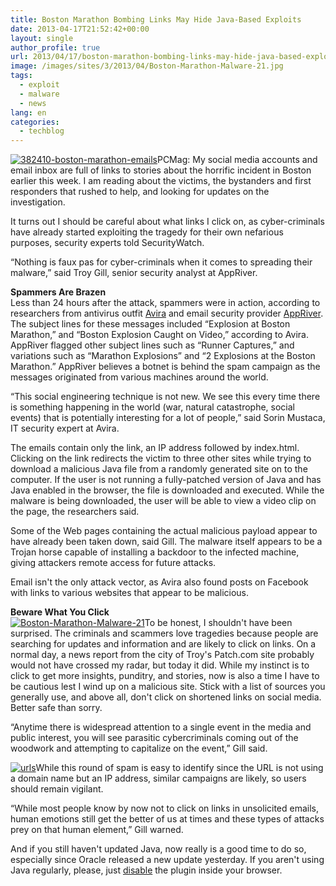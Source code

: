 ```yaml
---
title: Boston Marathon Bombing Links May Hide Java-Based Exploits
date: 2013-04-17T21:52:42+00:00
layout: single
author_profile: true
url: 2013/04/17/boston-marathon-bombing-links-may-hide-java-based-exploits/
image: /images/sites/3/2013/04/Boston-Marathon-Malware-21.jpg
tags:
  - exploit
  - malware
  - news
lang: en
categories: 
  - techblog
---
```

[![382410-boston-marathon-emails](/images/2013/04/382410-boston-marathon-emails-300x163.jpg)](/images/2013/04/382410-boston-marathon-emails.jpg)PCMag: My social media accounts and email inbox are full of links to stories about the horrific incident in Boston earlier this week. I am reading about the victims, the bystanders and first responders that rushed to help, and looking for updates on the investigation.

It turns out I should be careful about what links I click on, as cyber-criminals have already started exploiting the tragedy for their own nefarious purposes, security experts told SecurityWatch.

“Nothing is faux pas for cyber-criminals when it comes to spreading their malware,” said Troy Gill, senior security analyst at AppRiver.

**Spammers Are Brazen**  
Less than 24 hours after the attack, spammers were in action, according to researchers from antivirus outfit [Avira](http://techblog.avira.com/2013/04/17/emails-with-malicious-urls-use-the-tragedy-in-boston-to-exploit-vulnerable-java-installations/en/) and email security provider [AppRiver](http://blogs.appriver.com/Blog/bid/95971/Cybercriminals-Exploiting-Tragedy-in-Boston). The subject lines for these messages included “Explosion at Boston Marathon,” and “Boston Explosion Caught on Video,” according to Avira. AppRiver flagged other subject lines such as “Runner Captures,” and variations such as “Marathon Explosions” and “2 Explosions at the Boston Marathon.” AppRiver believes a botnet is behind the spam campaign as the messages originated from various machines around the world.

“This social engineering technique is not new. We see this every time there is something happening in the world (war, natural catastrophe, social events) that is potentially interesting for a lot of people,” said Sorin Mustaca, IT security expert at Avira.

The emails contain only the link, an IP address followed by index.html. Clicking on the link redirects the victim to three other sites while trying to download a malicious Java file from a randomly generated site on to the computer. If the user is not running a fully-patched version of Java and has Java enabled in the browser, the file is downloaded and executed. While the malware is being downloaded, the user will be able to view a video clip on the page, the researchers said.

Some of the Web pages containing the actual malicious payload appear to have already been taken down, said Gill. The malware itself appears to be a Trojan horse capable of installing a backdoor to the infected machine, giving attackers remote access for future attacks.

Email isn't the only attack vector, as Avira also found posts on Facebook with links to various websites that appear to be malicious.

**Beware What You Click**  
[![Boston-Marathon-Malware-21](/images/2013/04/Boston-Marathon-Malware-21-300x271.jpg)](/images/2013/04/Boston-Marathon-Malware-21.jpg)To be honest, I shouldn't have been surprised. The criminals and scammers love tragedies because people are searching for updates and information and are likely to click on links. On a normal day, a news report from the city of Troy's Patch.com site probably would not have crossed my radar, but today it did. While my instinct is to click to get more insights, punditry, and stories, now is also a time I have to be cautious lest I wind up on a malicious site. Stick with a list of sources you generally use, and above all, don't click on shortened links on social media. Better safe than sorry.

“Anytime there is widespread attention to a single event in the media and public interest, you will see parasitic cybercriminals coming out of the woodwork and attempting to capitalize on the event,” Gill said.

[![urls](/images/2013/04/urls-300x65.png)](/images/2013/04/urls.png)While this round of spam is easy to identify since the URL is not using a domain name but an IP address, similar campaigns are likely, so users should remain vigilant.

“While most people know by now not to click on links in unsolicited emails, human emotions still get the better of us at times and these types of attacks prey on that human element,” Gill warned.

And if you still haven't updated Java, now really is a good time to do so, especially since Oracle released a new update yesterday. If you aren't using Java regularly, please, just [disable](http://www.pcmag.com/article2/0,2817,2414191,00.asp) the plugin inside your browser.